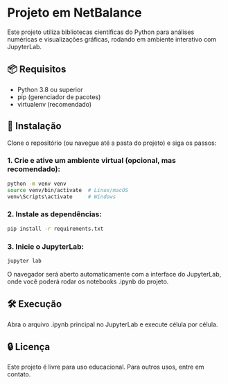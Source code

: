 # Projeto em NetBalance

Este projeto utiliza bibliotecas científicas do Python para análises numéricas e visualizações gráficas, rodando em ambiente interativo com JupyterLab.

## 📦 Requisitos

- Python 3.8 ou superior
- pip (gerenciador de pacotes)
- virtualenv (recomendado)

## 📁 Instalação

Clone o repositório (ou navegue até a pasta do projeto) e siga os passos:

### 1. Crie e ative um ambiente virtual (opcional, mas recomendado):

```bash
python -m venv venv
source venv/bin/activate  # Linux/macOS
venv\Scripts\activate     # Windows
```

### 2. Instale as dependências:
```bash
pip install -r requirements.txt
```

### 3. Inicie o JupyterLab:
```bash
jupyter lab
```

O navegador será aberto automaticamente com a interface do JupyterLab, onde você poderá rodar os notebooks .ipynb do projeto.

## 🛠️ Execução
Abra o arquivo .ipynb principal no JupyterLab e execute célula por célula.

## 🔒 Licença
Este projeto é livre para uso educacional. Para outros usos, entre em contato.
